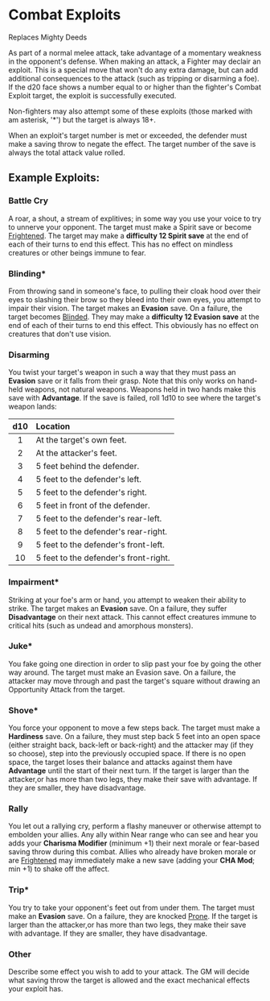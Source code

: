 # Combat Exploits
Replaces Mighty Deeds

As part of a normal melee attack, take advantage of a momentary weakness in the opponent's defense.  When making an attack, a Fighter may declair an exploit.  This is a special move that won't do any extra damage, but can add additional consequences to the attack (such as tripping or disarming a foe).  If the d20 face shows a number equal to or higher than the fighter's Combat Exploit target, the exploit is successfully executed.

Non-fighters may also attempt some of these exploits (those marked with am asterisk, '*') but the target is always 18+.

When an exploit's target number is met or exceeded, the defender must make a saving throw to negate the effect.  The target number of the save is always the total attack value rolled.

## Example Exploits:

### Battle Cry
A roar, a shout, a stream of explitives; in some way you use your voice to try to unnerve your opponent.  The target must make a Spirit save or become [Frightened](Combat.md#frightened).  The target may make a **difficulty 12 Spirit save** at the end of each of their turns to end this effect.  This has no effect on mindless creatures or other beings immune to fear.

### Blinding*
From throwing sand in someone's face, to pulling their cloak hood over their eyes to slashing their brow so they bleed into their own eyes, you attempt  to impair their vision.  The target makes an **Evasion** save.  On a failure, the target becomes [Blinded](Combat.md#blinded). They may make a **difficulty 12 Evasion save** at the end of each of their turns to end this effect.  This obviously has no effect on creatures that don't use vision.

### Disarming
You twist your target's weapon in such a way that they must pass an **Evasion** save or it falls from their grasp.  Note that this only works on hand-held weapons, not natural weapons.  Weapons held in two hands make this save with **Advantage**.  If the save is failed, roll 1d10 to see where the target's weapon lands:

| d10 | Location |
|:---:|:---------|
|   1 | At the target's own feet. |
|   2 | At the attacker's feet. |
|   3 | 5 feet behind the defender. |
|   4 | 5 feet to the defender's left. |
|   5 | 5 feet to the defender's right. |
|   6 | 5 feet in front of the defender. |
|   7 | 5 feet to the defender's rear-left. |
|   8 | 5 feet to the defender's rear-right. |
|   9 | 5 feet to the defender's front-left. |
|  10 | 5 feet to the defender's front-right. |

### Impairment*
Striking at your foe's arm or hand, you attempt to weaken their ability to strike.  The target makes an **Evasion** save.  On a failure, they suffer **Disadvantage** on their next attack.  This cannot effect creatures immune to critical hits (such as undead and amorphous monsters).

### Juke*
You fake going one direction in order to slip past your foe by going the other way around.  The target must make an Evasion save.  On a failure, the attacker may move through and past the target's square without drawing an Opportunity Attack from the target.

### Shove*
You force your opponent to move a few steps back.  The target must make a **Hardiness** save.  On a failure, they must step back 5 feet into an open space (either straight back, back-left or back-right) and the attacker may (if they so choose), step into the previously occupied space.  If there is no open space, the target loses their balance and attacks against them have **Advantage** until the start of their next turn.  If the target is larger than the attacker,or has more than two legs, they make their save with advantage.  If they are smaller, they have disadvantage.

### Rally
You let out a rallying cry, perform a flashy maneuver or otherwise attempt to embolden your allies.  Any ally within Near range who can see and hear you adds your **Charisma Modifier** (minimum +1) their next morale or fear-based saving throw during this combat.  Allies who already have broken morale or are [Frightened](Combat.md#frightened) may immediately make a new save (adding your **CHA Mod**; min +1) to shake off the affect.

### Trip*
You try to take your opponent's feet out from under them.  The target must make an **Evasion** save.  On a failure, they are knocked [Prone](Cbomat.md#prone).  If the target is larger than the attacker,or has more than two legs, they make their save with advantage.  If they are smaller, they have disadvantage.

### Other
Describe some effect you wish to add to your attack.  The GM will decide what saving throw the target is allowed and the exact mechanical effects your exploit has.
